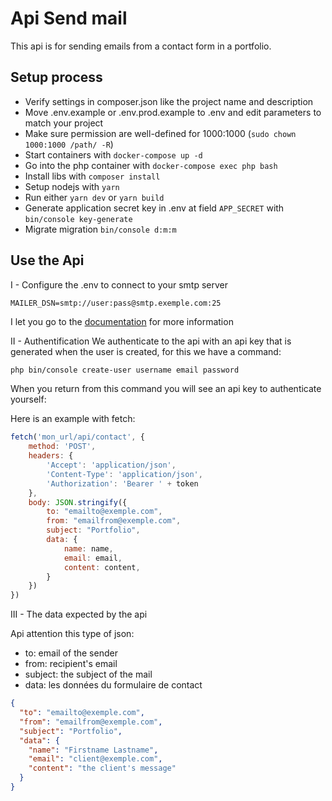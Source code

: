 # Api Send mail
This api is for sending emails from a contact form in a portfolio.

## Setup process

- Verify settings in composer.json like the project name and description
- Move .env.example or .env.prod.example to .env and edit parameters to match your project
- Make sure permission are well-defined for 1000:1000 (`sudo chown 1000:1000 /path/ -R`)
- Start containers with `docker-compose up -d`
- Go into the php container with `docker-compose exec php bash`
- Install libs with `composer install`
- Setup nodejs with `yarn`
- Run either `yarn dev` or `yarn build`
- Generate application secret key in .env at field `APP_SECRET` with `bin/console key-generate`
- Migrate migration `bin/console d:m:m`

## Use the Api

I - Configure the .env to connect to your smtp server
```
MAILER_DSN=smtp://user:pass@smtp.exemple.com:25
```
I let you go to the [documentation](https://symfony.com/doc/current/mailer.html) for more information

II - Authentification
We authenticate to the api with an api key that is generated when the user is created, for this we have a command:

```bash
php bin/console create-user username email password
```
When you return from this command you will see an api key to authenticate yourself: 

Here is an example with fetch:
```js
fetch('mon_url/api/contact', {
    method: 'POST',
    headers: {
        'Accept': 'application/json',
        'Content-Type': 'application/json',
        'Authorization': 'Bearer ' + token
    },
    body: JSON.stringify({
        to: "emailto@exemple.com",
        from: "emailfrom@exemple.com",
        subject: "Portfolio",
        data: {
            name: name,
            email: email,
            content: content,
        }
    })
})

```

III - The data expected by the api

Api attention this type of json:
- to: email of the sender
- from: recipient's email
- subject: the subject of the mail
- data: les données du formulaire de contact

```json
{
  "to": "emailto@exemple.com",
  "from": "emailfrom@exemple.com",
  "subject": "Portfolio",
  "data": {
    "name": "Firstname Lastname",
    "email": "client@exemple.com",
    "content": "the client's message"
  }
}
```

